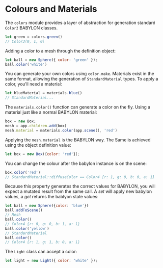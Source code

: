 # Colours and Materials

The `colors` module provides a layer of abstraction for generation standard `Color3` BABYLON classes.

```js
let green = colors.green()
// Color3(0, 1, 0)
```

Adding a color to a mesh through the definition object:

```js
let ball = new Sphere({ color: 'green' });
ball.color('white')
```


You can generate your own colors using `color.make`. Materials exist in the same format, allowing the generation of `StandardMaterial` types. To apply a color, you'll need a material:

```js
let blueMaterial = materials.blue()
// StandardMaterial...
```

The `materials.color()` function can generate a color on the fly. Using a material just like a normal BABYLON material:

```js
box = new Box;
mesh = app.children.add(box)
mesh.material = materials.color(app.scene(), 'red')
```
Applying the `mesh.material` is the BABYLON way. The Same is achieved using the object definition value:

```js
let box = new Box({color: 'red'});
```

You can change the colour after the babylon instance is on the scene:

```js
box.color('red')
// StandardMaterial::diffuseColor == Color4 {r: 1, g: 0, b: 0, a: 1}
```

Because this property generates the correct values for BABYLON, you will expect a mutated result from the same call. A _set_ will apply new babylon values, a _get_ returns the bablyon state values:

```js
let ball = new Sphere({color: 'blue'})
ball.addToScene()
// Mesh
ball.color()
// Color4 {r: 0, g: 0, b: 1, a: 1}
ball.color('yellow')
// StandardMaterial
ball.color()
// Color4 {r: 1, g: 1, b: 0, a: 1}
```

The `Light` class can accept a color:

```js
let light = new Light({ color: 'white' });
```
